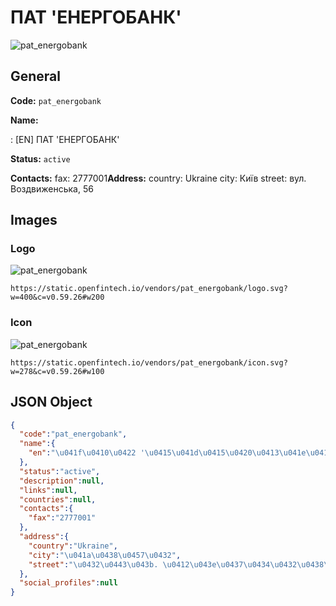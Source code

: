 
# ПАТ 'ЕНЕРГОБАНК' 
![pat_energobank](https://static.openfintech.io/vendors/pat_energobank/logo.svg?w=400&c=v0.59.26#w200)  

## General 
 
**Code:** `pat_energobank` 
 
**Name:** 
 
:	[EN] ПАТ 'ЕНЕРГОБАНК' 
 
**Status:** `active` 
 
**Contacts:** 
fax: 2777001**Address:** 
country: Ukraine 
city: Київ 
street: вул. Воздвиженська, 56 

## Images 

### Logo 
 
![pat_energobank](https://static.openfintech.io/vendors/pat_energobank/logo.svg?w=400&c=v0.59.26#w200)  

```
https://static.openfintech.io/vendors/pat_energobank/logo.svg?w=400&c=v0.59.26#w200
```  

### Icon 
 
![pat_energobank](https://static.openfintech.io/vendors/pat_energobank/icon.svg?w=278&c=v0.59.26#w100)  

```
https://static.openfintech.io/vendors/pat_energobank/icon.svg?w=278&c=v0.59.26#w100
```  

## JSON Object 

```json
{
  "code":"pat_energobank",
  "name":{
    "en":"\u041f\u0410\u0422 '\u0415\u041d\u0415\u0420\u0413\u041e\u0411\u0410\u041d\u041a'"
  },
  "status":"active",
  "description":null,
  "links":null,
  "countries":null,
  "contacts":{
    "fax":"2777001"
  },
  "address":{
    "country":"Ukraine",
    "city":"\u041a\u0438\u0457\u0432",
    "street":"\u0432\u0443\u043b. \u0412\u043e\u0437\u0434\u0432\u0438\u0436\u0435\u043d\u0441\u044c\u043a\u0430, 56"
  },
  "social_profiles":null
}
```  
